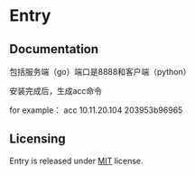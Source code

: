 # Entry

## Documentation
包括服务端（go）端口是8888和客户端（python）

安装完成后，生成acc命令

for example：
acc 10.11.20.104 203953b96965
## Licensing
Entry is released under [MIT](https://github.com/laincloud/entry/blob/master/LICENSE) license.
